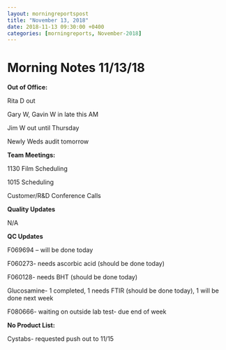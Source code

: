 ```yaml
---  
layout: morningreportspost  
title: "November 13, 2018"  
date: 2018-11-13 09:30:00 +0400  
categories: [morningreports, November-2018]  
---
```


# Morning Notes 11/13/18

**Out of Office:**

Rita D out

Gary W, Gavin W in late this AM

Jim W out until Thursday

Newly Weds audit tomorrow


**Team Meetings:**

1130 Film Scheduling

1015 Scheduling

Customer/R&D Conference Calls


**Quality Updates**

N/A


**QC Updates**

F069694 – will be done today

F060273- needs ascorbic acid (should be done today)

F060128- needs BHT (should be done today)

Glucosamine- 1 completed, 1 needs FTIR (should be done today), 1 will be done
next week

F080666- waiting on outside lab test- due end of week


**No Product List:**

Cystabs- requested push out to 11/15
